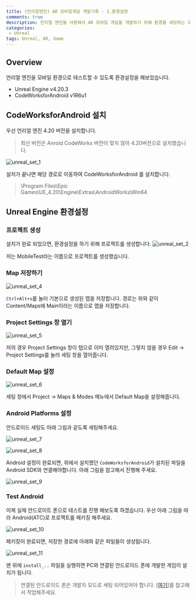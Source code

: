 ```yaml
---
title: (언리얼엔진) AR 모바일게임 개발기록 - 1.환경설정
comments: true
description: 언리얼 엔진을 사용해서 AR 모바일 게임을 개발하기 위해 환경을 세팅하는 과정을 정리해 보았습니다.
categories:
 - Unreal
tags: Unreal, AR, Game 
---
```


## Overview

언리얼 엔진을 모바일 환경으로 테스트할 수 있도록 환경설정을 해보았습니다.

- Unreal Engine v4.20.3
- CodeWorksforAndroid v1R6u1

## CodeWorksforAndroid 설치

우선 언리얼 엔진 4.20 버전을 설치합니다. 

> 최신 버전은 Anroid CodeWorks 버전이 맞지 않아 4.20버전으로 설치했습니다.

![unreal_set_1](https://github.com/wkddnjset/wkddnjset.github.io/blob/master/_posts/images/2019-01/unreal_set_1.png?raw=true)

설치가 끝나면 해당 경로로 이동하여 CodeWorksforAndroid 를 설치합니다.

> \Program Files\Epic Games\UE_4.20\Engine\Extras\AndroidWorks\Win64

## Unreal Engine 환경설정

### 프로젝트 생성

설치가 완료 되었으면, 환경설정을 하기 위해 프로젝트를 생성합니다. 
![unreal_set_2](https://github.com/wkddnjset/wkddnjset.github.io/blob/master/_posts/images/2019-01/unreal_set_2.png?raw=true)

저는 MobileTest라는 이름으로 프로젝트를 생성했습니다.

### Map 저장하기

![unreal_set_4](https://github.com/wkddnjset/wkddnjset.github.io/blob/master/_posts/images/2019-01/unreal_set_4.png?raw=true)

`Ctrl+Alt+s`를 눌러 기본으로 생성된 맵을 저장합니다. 경로는 위와 같이 Content/Maps에 Main이라는 이름으로 맵을 저장합니다.

### Project Settings 창 열기

![unreal_set_5](https://github.com/wkddnjset/wkddnjset.github.io/blob/master/_posts/images/2019-01/unreal_set_5.png?raw=true)

저의 경우 Project Settings 창이 탭으로 이미 열려있지만, 그렇지 않을 경우 Edit -> Project Settings를 눌러 세팅 창을 열어줍니다.

### Default Map 설정

![unreal_set_6](https://github.com/wkddnjset/wkddnjset.github.io/blob/master/_posts/images/2019-01/unreal_set_6.png?raw=true)

세팅 창에서 Project -> Maps & Modes 메뉴에서 Default Map을 설정해줍니다.

### Android Platforms 설정


안드로이드 세팅도 아래 그림과 같도록 세팅해주세요.

![unreal_set_7](https://github.com/wkddnjset/wkddnjset.github.io/blob/master/_posts/images/2019-01/unreal_set_7.png?raw=true)

![unreal_set_8](https://github.com/wkddnjset/wkddnjset.github.io/blob/master/_posts/images/2019-01/unreal_set_8.png?raw=true)

Android 설정이 완료되면, 위에서 설치했던 `CodeWorksforAndroid`가 설치된 파일을 Android SDK와 연결해야합니다. 아래 그림을 참고해서 진행해 주세요.

![unreal_set_9](https://github.com/wkddnjset/wkddnjset.github.io/blob/master/_posts/images/2019-01/unreal_set_9.png?raw=true)

### Test Android

이제 실제 안드로이트 폰으로 테스트를 진행 해보도록 하겠습니다. 우선 아래 그림을 따라 Android(ATC)로 프로젝트를 패키징 해주세요.

![unreal_set_10](https://github.com/wkddnjset/wkddnjset.github.io/blob/master/_posts/images/2019-01/unreal_set_10.png?raw=true)

패키징이 완료되면, 저장한 경로에 아래와 같은 파일들이 생성됩니다.

![unreal_set_11](https://github.com/wkddnjset/wkddnjset.github.io/blob/master/_posts/images/2019-01/unreal_set_11.png?raw=true)

맨 위에 `install_..` 파일을 실행하면 PC와 연결된 안드로이드 폰에 개발한 게임이 설치가 됩니다.

> 연결된 안드로이드 폰은 개발자 모드로 세팅 되어있어야 합니다. [[여기](http://editorizer.tistory.com/224)]를 참고해서 작업해주세요. 